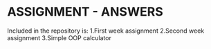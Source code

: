 # ASSIGNMENT - ANSWERS
Included in the repository is:
1.First week assignment
2.Second week assignment 
3.Simple OOP calculator
